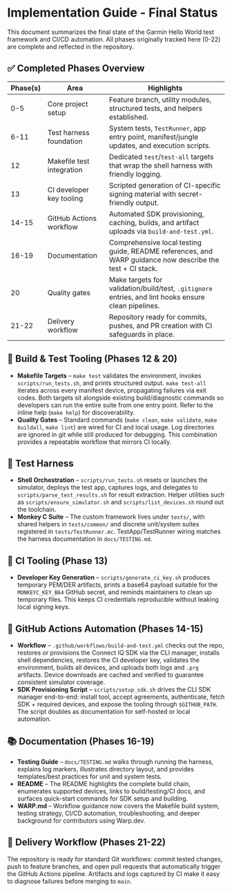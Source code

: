 # Implementation Guide - Final Status

This document summarizes the final state of the Garmin Hello World test framework and CI/CD automation. All phases originally tracked here (0-22) are complete and reflected in the repository.

## ✅ Completed Phases Overview

| Phase(s) | Area | Highlights |
| --- | --- | --- |
| 0-5 | Core project setup | Feature branch, utility modules, structured tests, and helpers established. |
| 6-11 | Test harness foundation | System tests, `TestRunner`, app entry point, manifest/jungle updates, and execution scripts. |
| 12 | Makefile test integration | Dedicated `test`/`test-all` targets that wrap the shell harness with friendly logging. |
| 13 | CI developer key tooling | Scripted generation of CI-specific signing material with secret-friendly output. |
| 14-15 | GitHub Actions workflow | Automated SDK provisioning, caching, builds, and artifact uploads via `build-and-test.yml`. |
| 16-19 | Documentation | Comprehensive local testing guide, README references, and WARP guidance now describe the test + CI stack. |
| 20 | Quality gates | Make targets for validation/build/test, `.gitignore` entries, and lint hooks ensure clean pipelines. |
| 21-22 | Delivery workflow | Repository ready for commits, pushes, and PR creation with CI safeguards in place. |

## 🔧 Build & Test Tooling (Phases 12 & 20)

- **Makefile Targets** – `make test` validates the environment, invokes `scripts/run_tests.sh`, and prints structured output. `make test-all` iterates across every manifest device, propagating failures via exit codes. Both targets sit alongside existing build/diagnostic commands so developers can run the entire suite from one entry point. Refer to the inline help (`make help`) for discoverability.
- **Quality Gates** – Standard commands (`make clean`, `make validate`, `make buildall`, `make lint`) are wired for CI and local usage. Log directories are ignored in git while still produced for debugging. This combination provides a repeatable workflow that mirrors CI locally.

## 🧪 Test Harness

- **Shell Orchestration** – `scripts/run_tests.sh` resets or launches the simulator, deploys the test app, captures logs, and delegates to `scripts/parse_test_results.sh` for result extraction. Helper utilities such as `scripts/ensure_simulator.sh` and `scripts/list_devices.sh` round out the toolchain.
- **Monkey C Suite** – The custom framework lives under `tests/`, with shared helpers in `tests/common/` and discrete unit/system suites registered in `tests/TestRunner.mc`. TestApp/TestRunner wiring matches the harness documentation in `docs/TESTING.md`.

## 🔐 CI Tooling (Phase 13)

- **Developer Key Generation** – `scripts/generate_ci_key.sh` produces temporary PEM/DER artifacts, prints a base64 payload suitable for the `MONKEYC_KEY_B64` GitHub secret, and reminds maintainers to clean up temporary files. This keeps CI credentials reproducible without leaking local signing keys.

## 🤖 GitHub Actions Automation (Phases 14-15)

- **Workflow** – `.github/workflows/build-and-test.yml` checks out the repo, restores or provisions the Connect IQ SDK via the CLI manager, installs shell dependencies, restores the CI developer key, validates the environment, builds all devices, and uploads both logs and `.prg` artifacts. Device downloads are cached and verified to guarantee consistent simulator coverage.
- **SDK Provisioning Script** – `scripts/setup_sdk.sh` drives the CLI SDK manager end-to-end: install tool, accept agreements, authenticate, fetch SDK + required devices, and expose the tooling through `$GITHUB_PATH`. The script doubles as documentation for self-hosted or local automation.

## 📚 Documentation (Phases 16-19)

- **Testing Guide** – `docs/TESTING.md` walks through running the harness, explains log markers, illustrates directory layout, and provides templates/best practices for unit and system tests.
- **README** – The README highlights the complete build chain, enumerates supported devices, links to build/testing/CI docs, and surfaces quick-start commands for SDK setup and building.
- **WARP.md** – Workflow guidance now covers the Makefile build system, testing strategy, CI/CD automation, troubleshooting, and deeper background for contributors using Warp.dev.

## 🚀 Delivery Workflow (Phases 21-22)

The repository is ready for standard Git workflows: commit tested changes, push to feature branches, and open pull requests that automatically trigger the GitHub Actions pipeline. Artifacts and logs captured by CI make it easy to diagnose failures before merging to `main`.

